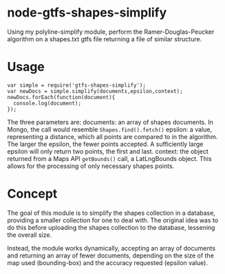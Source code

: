 node-gtfs-shapes-simplify
=========================

Using my polyline-simplify module, perform the Ramer-Douglas-Peucker algorithm on a shapes.txt gtfs file returning a file of similar structure.

Usage
===
````
var simple = require('gtfs-shapes-simplify');
var newDocs = simple.simplify(documents,epsilon,context);
newDocs.forEach(function(document){
  console.log(document);
});
````
The three parameters are:
documents:
  an array of shapes documents. In Mongo, the call would resemble `Shapes.find().fetch()`
epsilon:
  a value, representing a distance, which all points are compared to in the algorithm. The larger the epsilon, the fewer points accepted. A sufficiently large epsilon will only return two points, the first and last.
context:
  the object returned from a Maps API `getBounds()` call, a LatLngBounds object. This allows for the processing of only necessary shapes points.

Concept
===
The goal of this module is to simplify the shapes collection in a database, providing a smaller collection for one to deal with. The original idea was to do this before uploading the shapes collection to the database, lessening the overall size. 

Instead, the module works dynamically, accepting an array of documents and returning an array of fewer documents, depending on the size of the map used (bounding-box) and the accuracy requested (epsilon value).
